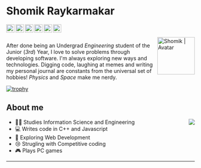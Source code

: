 # Shomik Raykarmakar 

<a href="https://www.facebook.com/shomik.ghosh.31/">
  <img align="left" alt="Shomik | Facebook" width="22px" src="https://cdn.jsdelivr.net/npm/simple-icons@v3/icons/facebook.svg" />
</a>
<a href="https://www.instagram.com/_mikeosh_1/">
  <img align="left" alt="Shomik | Instagram" width="22px" src="https://cdn.jsdelivr.net/npm/simple-icons@v3/icons/instagram.svg" />
</a>
<a href="https://www.linkedin.com/in/shomik-ghosh-01016a190/">
  <img align="left" alt="Shomik | LinkedIn" width="22px" src="https://cdn.jsdelivr.net/npm/simple-icons@v3/icons/linkedin.svg" />
</a>
<a href="https://stackoverflow.com/users/13756775/shomik-ghosh">
  <img align="left" alt="Shomik | StackOverflow" width="22px" src="https://cdn.jsdelivr.net/npm/simple-icons@v3/icons/stackoverflow.svg" />
</a>
<a href="https://www.hackerrank.com/shomikghosh2020">
  <img align="left" alt="Shomik | Hackerrank" width="22px" src="https://cdn.jsdelivr.net/npm/simple-icons@v3/icons/hackerrank.svg"/>
</a>
<a href="https://www.codechef.com/users/mikosh">
  <img align="left" alt="Shomik | Codechef" width="22px" src="https://cdn.jsdelivr.net/npm/simple-icons@v3/icons/codechef.svg" />
</a>



<br>
<br>

<img align="right" alt="Shomik | Avatar" width="100px" src="https://github.com/Shomikrk2k/Shomikrk2k/blob/master/avatar.png" />

After done being an Undergrad *Engineering* student of the Junior (*3rd*) Year, I love to solve problems through developing software. I'm always exploring new ways and technologies. Digging code, laughing at memes and writing my personal journal are constants from the universal set of hobbies! *Physics* and *Space* make me nerdy. 

[![trophy](https://github-profile-trophy.vercel.app/?username=Shomikghosh&theme=onedark)](https://github.com/ryo-ma/github-profile-trophy)

## About me
<!-- <img align="right" src="https://github-readme-stats.vercel.app/api?username=Shomikrk2k&show_icons=true"> -->
<img align="right" src="https://github-readme-stats.vercel.app/api?username=Shomikrk2k&count_private=true&show_icons=true&theme=dark">
<!-- <img align="right" src="https://github-readme-stats.vercel.app/api/top-langs/?username=Shomikrk2k&layout=compact&theme=dark" /> -->


* :man_student: Studies Information Science and Engineering
* :computer: Writes code in C++ and Javascript
* :open_book: Exploring Web Development
* :cry: Strugling with Competitive coding 
* :video_game: Plays PC games

<hr>
<!--
[![GitHub Streak](https://github-readme-streak-stats.herokuapp.com/?user=Shomikrk2k&theme=dark)](https://github.com/DenverCoder1/github-readme-streak-stats)
-->

<!-- <img src="https://cr-skills-chart-widget.azurewebsites.net/api/api?username=Shomikrk2k&bg=331a00&skills=C,C%2B%2B,Python,Javascript,Jupyter%20Notebook,EJS,Java,HTML"> -->


<!-- <img align="left" src="https://github-readme-stats.vercel.app/api/wakatime?username=Shomikrk2k&layout=compact&theme=onedark">
<img align="right" src="https://github-readme-stats.vercel.app/api/top-langs/?username=Shomikrk2k&theme=onedark"> -->

<!-- ![Profile views](https://gpvc.arturio.dev/Shomikrk2k) -->

<!-- ![Shomik's github stats](https://github-readme-stats.vercel.app/api?username=Shomikrk2k&show_icons=true) -->

<!--
**Shomikrk2k/Shomikrk2k** is a ✨ _special_ ✨ repository because its `README.md` (this file) appears on your GitHub profile.

Here are some ideas to get you started:

- 🔭 I’m currently working on ...
- 🌱 I’m currently learning ...
- 👯 I’m looking to collaborate on ...
- 🤔 I’m looking for help with ...
- 💬 Ask me about ...
- 📫 How to reach me: ...
- 😄 Pronouns: ...
- ⚡ Fun fact: ...
-->